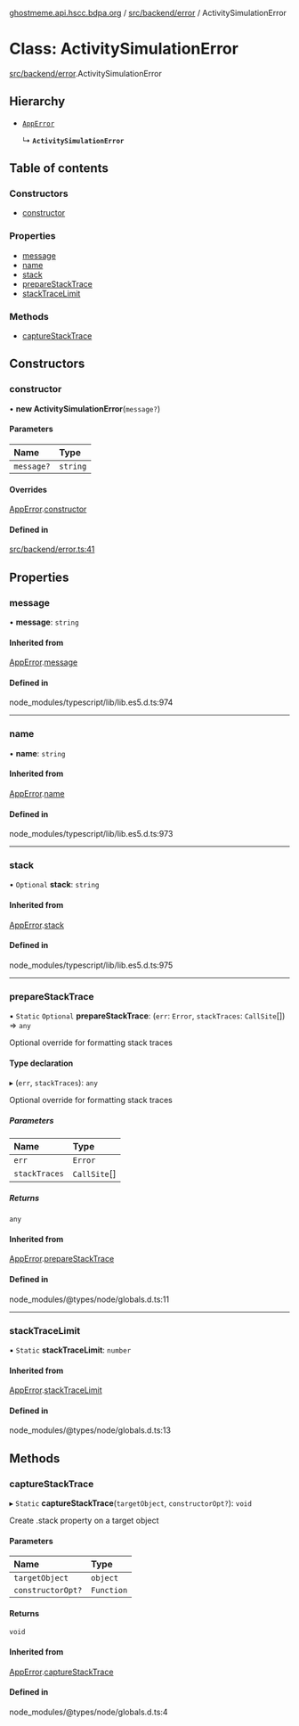 [ghostmeme.api.hscc.bdpa.org][1] / [src/backend/error][2] /
ActivitySimulationError

# Class: ActivitySimulationError

[src/backend/error][2].ActivitySimulationError

## Hierarchy

- [`AppError`][3]

  ↳ **`ActivitySimulationError`**

## Table of contents

### Constructors

- [constructor][4]

### Properties

- [message][5]
- [name][6]
- [stack][7]
- [prepareStackTrace][8]
- [stackTraceLimit][9]

### Methods

- [captureStackTrace][10]

## Constructors

### constructor

• **new ActivitySimulationError**(`message?`)

#### Parameters

| Name       | Type     |
| :--------- | :------- |
| `message?` | `string` |

#### Overrides

[AppError][3].[constructor][11]

#### Defined in

[src/backend/error.ts:41][12]

## Properties

### message

• **message**: `string`

#### Inherited from

[AppError][3].[message][13]

#### Defined in

node_modules/typescript/lib/lib.es5.d.ts:974

---

### name

• **name**: `string`

#### Inherited from

[AppError][3].[name][14]

#### Defined in

node_modules/typescript/lib/lib.es5.d.ts:973

---

### stack

• `Optional` **stack**: `string`

#### Inherited from

[AppError][3].[stack][15]

#### Defined in

node_modules/typescript/lib/lib.es5.d.ts:975

---

### prepareStackTrace

▪ `Static` `Optional` **prepareStackTrace**: (`err`: `Error`, `stackTraces`:
`CallSite`\[]) => `any`

Optional override for formatting stack traces

#### Type declaration

▸ (`err`, `stackTraces`): `any`

Optional override for formatting stack traces

##### Parameters

| Name          | Type         |
| :------------ | :----------- |
| `err`         | `Error`      |
| `stackTraces` | `CallSite`[] |

##### Returns

`any`

#### Inherited from

[AppError][3].[prepareStackTrace][16]

#### Defined in

node_modules/@types/node/globals.d.ts:11

---

### stackTraceLimit

▪ `Static` **stackTraceLimit**: `number`

#### Inherited from

[AppError][3].[stackTraceLimit][17]

#### Defined in

node_modules/@types/node/globals.d.ts:13

## Methods

### captureStackTrace

▸ `Static` **captureStackTrace**(`targetObject`, `constructorOpt?`): `void`

Create .stack property on a target object

#### Parameters

| Name              | Type       |
| :---------------- | :--------- |
| `targetObject`    | `object`   |
| `constructorOpt?` | `Function` |

#### Returns

`void`

#### Inherited from

[AppError][3].[captureStackTrace][18]

#### Defined in

node_modules/@types/node/globals.d.ts:4

[1]: ../README.md
[2]: ../modules/src_backend_error.md
[3]: src_backend_error.AppError.md
[4]: src_backend_error.ActivitySimulationError.md#constructor
[5]: src_backend_error.ActivitySimulationError.md#message
[6]: src_backend_error.ActivitySimulationError.md#name
[7]: src_backend_error.ActivitySimulationError.md#stack
[8]: src_backend_error.ActivitySimulationError.md#preparestacktrace
[9]: src_backend_error.ActivitySimulationError.md#stacktracelimit
[10]: src_backend_error.ActivitySimulationError.md#capturestacktrace
[11]: src_backend_error.AppError.md#constructor
[12]:
  https://github.com/nhscc/ghostmeme.api.hscc.bdpa.org/blob/ed30678/src/backend/error.ts#L41
[13]: src_backend_error.AppError.md#message
[14]: src_backend_error.AppError.md#name
[15]: src_backend_error.AppError.md#stack
[16]: src_backend_error.AppError.md#preparestacktrace
[17]: src_backend_error.AppError.md#stacktracelimit
[18]: src_backend_error.AppError.md#capturestacktrace
